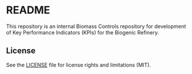 # README

This repository is an internal Biomass Controls repository for development of Key Performance Indicators (KPIs) for the Biogenic Refinery. 

## License

See the [LICENSE](LICENSE.md) file for license rights and limitations (MIT).


